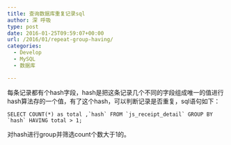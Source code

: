 ```yaml
---
title: 查询数据库重复记录sql
author: 深 呼吸
type: post
date: 2016-01-25T09:59:07+00:00
url: /2016/01/repeat-group-having/
categories:
  - Develop
  - MySQL
  - 数据库

---
```

每条记录都有个hash字段，hash是把这条记录几个不同的字段组成唯一的值进行hash算法存的一个值，有了这个hash，可以判断记录是否重复，sql语句如下：

```mysql
SELECT COUNT(*) as total ,`hash` FROM `js_receipt_detail` GROUP BY `hash` HAVING total > 1;
```

对hash进行group并筛选count个数大于1的。